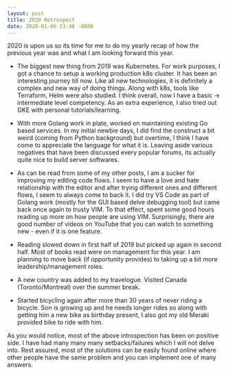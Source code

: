 ```yaml
---
layout: post
title: 2020 Retrospect
date: 2020-01-06 23:48 -0800
---
```

2020 is upon us so its time for me to do my yearly recap of how the previous year was and what I am looking forward this year.

* The biggest new thing from 2019 was Kubernetes. For work purposes, I got a chance to setup a working production k8s cluster. It has been an interesting journey till now. Like all new technologies, it is definitely a complex and new way of doing things. Along with k8s, tools like Terraform, Helm were also studied. I think overall, now I have a basic -> intermediate level competency. As an extra experience, I also tried out GKE with personal tutorials/learning.

* With more Golang work in plate, worked on maintaining existing Go based services. In my initial newbie days, I did find the construct a bit weird (coming from Python background) but overtime, I think I have come to appreciate the language for what it is. Leaving aside various negatives that have been discussed every popular forums, its actually quite nice to build server softwares.

* As can be read from some of my other posts, I am a sucker for improving my editing code flows. I seem to have a love and hate relationship with the editor and after trying different ones and different flows, I seem to always come to back it. I did try VS Code as part of Golang work (mostly for the GUI based delve debugging tool) but came back once again to trusty VIM. To that effect, spent some good hours reading up more on how people are using VIM. Surprisingly, there are good number of videos on YouTube that you can watch to something new - even if it is one feature.

* Reading slowed down in first half of 2019 but picked up again in second half. Most of books read were on management for this year. I am planning to move back (if opportunity provides) to taking up a bit more leadership/management roles.

* A new country was added to my travelogue. Visited Canada (Toronto/Montreal) over the summer break.

* Started bicycling again after more than 30 years of never riding a bicycle. Son is growing up and he needs longer rides so along with getting him a new bike as birthday present, I also got my old Meraki provided bike to ride with him.

As you would notice, most of the above introspection has been on positive side. I have had many many many setbacks/failures which I will not delve into. Rest assured, most of the solutions can be easily found online where other people have the same problem and you can implement one of many answers.
